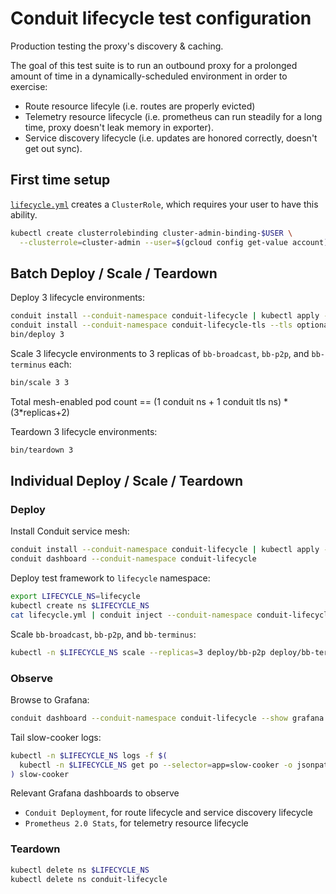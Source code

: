 # Conduit lifecycle test configuration

Production testing the proxy's discovery & caching.

The goal of this test suite is to run an outbound proxy for a prolonged amount
of time in a dynamically-scheduled environment in order to exercise:
- Route resource lifecyle (i.e. routes are properly evicted)
- Telemetry resource lifecycle (i.e. prometheus can run steadily for a long
  time, proxy doesn't leak memory in exporter).
- Service discovery lifecycle (i.e. updates are honored correctly, doesn't get
  out sync).

## First time setup

[`lifecycle.yml`](lifecycle.yml) creates a `ClusterRole`, which requires your
user to have this ability.

```bash
kubectl create clusterrolebinding cluster-admin-binding-$USER \
  --clusterrole=cluster-admin --user=$(gcloud config get-value account)
```

## Batch Deploy / Scale / Teardown

Deploy 3 lifecycle environments:

```bash
conduit install --conduit-namespace conduit-lifecycle | kubectl apply -f -
conduit install --conduit-namespace conduit-lifecycle-tls --tls optional | kubectl apply -f -
bin/deploy 3
```

Scale 3 lifecycle environments to 3 replicas of `bb-broadcast`, `bb-p2p`, and
`bb-terminus` each:

```bash
bin/scale 3 3
```

Total mesh-enabled pod count == (1 conduit ns + 1 conduit tls ns) * (3*replicas+2)

Teardown 3 lifecycle environments:

```bash
bin/teardown 3
```

## Individual Deploy / Scale / Teardown

### Deploy

Install Conduit service mesh:

```bash
conduit install --conduit-namespace conduit-lifecycle | kubectl apply -f -
conduit dashboard --conduit-namespace conduit-lifecycle
```

Deploy test framework to `lifecycle` namespace:

```bash
export LIFECYCLE_NS=lifecycle
kubectl create ns $LIFECYCLE_NS
cat lifecycle.yml | conduit inject --conduit-namespace conduit-lifecycle - | kubectl -n $LIFECYCLE_NS apply -f -
```

Scale `bb-broadcast`, `bb-p2p`, and `bb-terminus`:

```bash
kubectl -n $LIFECYCLE_NS scale --replicas=3 deploy/bb-p2p deploy/bb-terminus
```

### Observe

Browse to Grafana:

```bash
conduit dashboard --conduit-namespace conduit-lifecycle --show grafana
```

Tail slow-cooker logs:

```bash
kubectl -n $LIFECYCLE_NS logs -f $(
  kubectl -n $LIFECYCLE_NS get po --selector=app=slow-cooker -o jsonpath='{.items[*].metadata.name}'
) slow-cooker
```

Relevant Grafana dashboards to observe
- `Conduit Deployment`, for route lifecycle and service discovery lifecycle
- `Prometheus 2.0 Stats`, for telemetry resource lifecycle

### Teardown

```bash
kubectl delete ns $LIFECYCLE_NS
kubectl delete ns conduit-lifecycle
```
